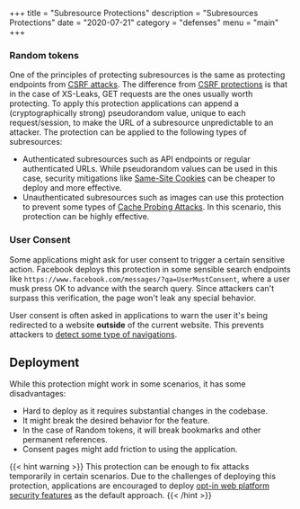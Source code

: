 +++
title = "Subresource Protections"
description = "Subresources Protections"
date = "2020-07-21"
category = "defenses"
menu = "main"
+++

### Random tokens

One of the principles of protecting subresources is the same as protecting endpoints from [CSRF attacks](https://owasp.org/www-community/attacks/csrf). The difference from [CSRF protections](https://cheatsheetseries.owasp.org/cheatsheets/Cross-Site_Request_Forgery_Prevention_Cheat_Sheet.html) is that in the case of XS-Leaks, GET requests are the ones usually worth protecting. To apply this protection applications can append a (cryptographically strong) pseudorandom value, unique to each request/session, to make the URL of a subresource unpredictable to an attacker. The protection can be applied to the following types of subresources:

- Authenticated subresources such as API endpoints or regular authenticated URLs. While pseudorandom values can be used in this case, security mitigations like [Same-Site Cookies](https://TODO) can be cheaper to deploy and more effective.
- Unauthenticated subresources such as images can use this protection to prevent some types of [Cache Probing Attacks](https://TODO). In this scenario, this protection can be highly effective.

### User Consent

Some applications might ask for user consent to trigger a certain sensitive action. Facebook deploys this protection in some sensible search endpoints like `https://www.facebook.com/messages/?qa=UserMustConsent`, where a user musk press OK to advance with the search query. Since attackers can't surpass this verification, the page won't leak any special behavior.

User consent is often asked in applications to warn the user it's being redirected to a website **outside** of the current website. This prevents attackers to [detect some type of navigations](https://TODO).

## Deployment

While this protection might work in some scenarios, it has some disadvantages:

- Hard to deploy as it requires substantial changes in the codebase. 
- It might break the desired behavior for the feature.
- In the case of Random tokens, it will break bookmarks and other permanent references.
- Consent pages might add friction to using the application.

{{< hint warning >}}
This protection can be enough to fix attacks temporarily in certain scenarios. Due to the challenges of deploying this protection, applications are encouraged to deploy [opt-in web platform security features](https://TODO) as the default approach.
{{< /hint >}}
